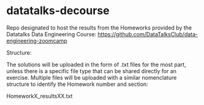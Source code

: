 # datatalks-decourse

Repo designated to host the results from the Homeworks provided by the Datatalks Data Engineering Course: https://github.com/DataTalksClub/data-engineering-zoomcamp

Structure:

The solutions will be uploaded in the form of .txt files for the most part, unless there is a specific file type that can be shared directly for an exercise. Multiple files will be uploaded with a similar nomenclature structure to identify the Homework number and section:

HomeworkX_resultsXX.txt
